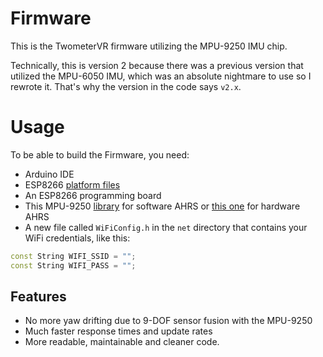 # Firmware
This is the TwometerVR firmware utilizing the MPU-9250 IMU chip.

Technically, this is version 2 because there was a previous version that utilized the MPU-6050 IMU, which
was an absolute nightmare to use so I rewrote it. That's why the version in the code says `v2.x`.

# Usage
To be able to build the Firmware, you need:
- Arduino IDE
- ESP8266 [platform files](https://github.com/esp8266/Arduino#installing-with-boards-manager)
- An ESP8266 programming board
- This MPU-9250 [library](https://github.com/hideakitai/MPU9250) for software AHRS
  or [this one](https://github.com/Twometer/SparkFun_MPU-9250-DMP_ESP8266_Library) for hardware AHRS
- A new file called `WiFiConfig.h` in the `net` directory that contains your WiFi credentials, like this:

```cpp
const String WIFI_SSID = "";
const String WIFI_PASS = "";
```

## Features
- No more yaw drifting due to 9-DOF sensor fusion with the MPU-9250
- Much faster response times and update rates
- More readable, maintainable and cleaner code.
